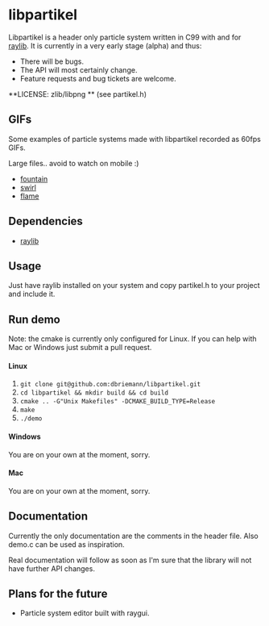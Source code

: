 # libpartikel
Libpartikel is a header only particle system written in C99 with and for [raylib](https://github.com/raysan5/raylib). It is currently in a very early stage (alpha) and thus:

* There will be bugs.
* The API will most certainly change.
* Feature requests and bug tickets are welcome.

**LICENSE: zlib/libpng ** (see partikel.h)

## GIFs
Some examples of particle systems made with libpartikel recorded as 60fps GIFs.

Large files.. avoid to watch on mobile :)

* [fountain](https://github.com/dbriemann/expo/blob/master/partikel-fountain.gif)
* [swirl](https://github.com/dbriemann/expo/blob/master/partikel-swirl.gif)
* [flame](https://github.com/dbriemann/expo/blob/master/partikel-flame.gif)

## Dependencies
* [raylib](https://github.com/raysan5/raylib)

## Usage
Just have raylib installed on your system and copy partikel.h to your project and include it.

## Run demo
Note: the cmake is currently only configured for Linux. If you can help with Mac or Windows just submit a pull request.

#### Linux
1. `git clone git@github.com:dbriemann/libpartikel.git`
2. `cd libpartikel && mkdir build && cd build`
3. `cmake .. -G"Unix Makefiles" -DCMAKE_BUILD_TYPE=Release`
4. `make`
5. `./demo`

#### Windows
You are on your own at the moment, sorry.

#### Mac
You are on your own at the moment, sorry.

## Documentation
Currently the only documentation are the comments in the header file. Also demo.c can be used as inspiration. 

Real documentation will follow as soon as I'm sure that the library will not have further API changes.

## Plans for the future
* Particle system editor built with raygui.

